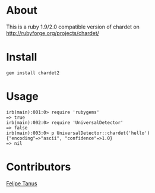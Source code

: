 About
=====

This is a ruby 1.9/2.0 compatible version of chardet on http://rubyforge.org/projects/chardet/

Install
=======

```
gem install chardet2
```

Usage
=====

```
irb(main):001:0> require 'rubygems'
=> true
irb(main):002:0> require 'UniversalDetector'
=> false
irb(main):003:0> p UniversalDetector::chardet('hello')
{"encoding"=>"ascii", "confidence"=>1.0}
=> nil
```

Contributors
============

[Felipe Tanus](https://github.com/fotanus)
